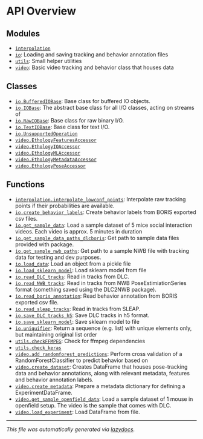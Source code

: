 <!-- markdownlint-disable -->

# API Overview

## Modules

- [`interpolation`](./interpolation.md#module-interpolation)
- [`io`](./io.md#module-io): Loading and saving tracking and behavior annotation files 
- [`utils`](./utils.md#module-utils): Small helper utilities
- [`video`](./video.md#module-video): Basic video tracking and behavior class that houses data

## Classes

- [`io.BufferedIOBase`](./io.md#class-bufferediobase): Base class for buffered IO objects.
- [`io.IOBase`](./io.md#class-iobase): The abstract base class for all I/O classes, acting on streams of
- [`io.RawIOBase`](./io.md#class-rawiobase): Base class for raw binary I/O.
- [`io.TextIOBase`](./io.md#class-textiobase): Base class for text I/O.
- [`io.UnsupportedOperation`](./io.md#class-unsupportedoperation)
- [`video.EthologyFeaturesAccessor`](./video.md#class-ethologyfeaturesaccessor)
- [`video.EthologyIOAccessor`](./video.md#class-ethologyioaccessor)
- [`video.EthologyMLAccessor`](./video.md#class-ethologymlaccessor)
- [`video.EthologyMetadataAccessor`](./video.md#class-ethologymetadataaccessor)
- [`video.EthologyPoseAccessor`](./video.md#class-ethologyposeaccessor)

## Functions

- [`interpolation.interpolate_lowconf_points`](./interpolation.md#function-interpolate_lowconf_points): Interpolate raw tracking points if their probabilities are available.
- [`io.create_behavior_labels`](./io.md#function-create_behavior_labels): Create behavior labels from BORIS exported csv files.
- [`io.get_sample_data`](./io.md#function-get_sample_data): Load a sample dataset of 5 mice social interaction videos. Each video is approx. 5 minutes in duration
- [`io.get_sample_data_paths_dlcboris`](./io.md#function-get_sample_data_paths_dlcboris): Get path to sample data files provided with package. 
- [`io.get_sample_nwb_paths`](./io.md#function-get_sample_nwb_paths): Get path to a sample NWB file with tracking data for testing and dev purposes.
- [`io.load_data`](./io.md#function-load_data): Load an object from a pickle file
- [`io.load_sklearn_model`](./io.md#function-load_sklearn_model): Load sklearn model from file
- [`io.read_DLC_tracks`](./io.md#function-read_dlc_tracks): Read in tracks from DLC.
- [`io.read_NWB_tracks`](./io.md#function-read_nwb_tracks): Read in tracks from NWB PoseEstimiationSeries format (something saved using the DLC2NWB package).
- [`io.read_boris_annotation`](./io.md#function-read_boris_annotation): Read behavior annotation from BORIS exported csv file. 
- [`io.read_sleap_tracks`](./io.md#function-read_sleap_tracks): Read in tracks from SLEAP.
- [`io.save_DLC_tracks_h5`](./io.md#function-save_dlc_tracks_h5): Save DLC tracks in h5 format.
- [`io.save_sklearn_model`](./io.md#function-save_sklearn_model): Save sklearn model to file
- [`io.uniquifier`](./io.md#function-uniquifier): Return a sequence (e.g. list) with unique elements only, but maintaining original list order
- [`utils.checkFFMPEG`](./utils.md#function-checkffmpeg): Check for ffmpeg dependencies
- [`utils.check_keras`](./utils.md#function-check_keras)
- [`video.add_randomforest_predictions`](./video.md#function-add_randomforest_predictions): Perform cross validation of a RandomForestClassifier to predict behavior based on 
- [`video.create_dataset`](./video.md#function-create_dataset): Creates DataFrame that houses pose-tracking data and behavior annotations, along with relevant metadata, features and behavior annotation labels.
- [`video.create_metadata`](./video.md#function-create_metadata): Prepare a metadata dictionary for defining a ExperimentDataFrame. 
- [`video.get_sample_openfield_data`](./video.md#function-get_sample_openfield_data): Load a sample dataset of 1 mouse in openfield setup. The video is the sample that comes with DLC.
- [`video.load_experiment`](./video.md#function-load_experiment): Load DataFrame from file.


---

_This file was automatically generated via [lazydocs](https://github.com/ml-tooling/lazydocs)._
